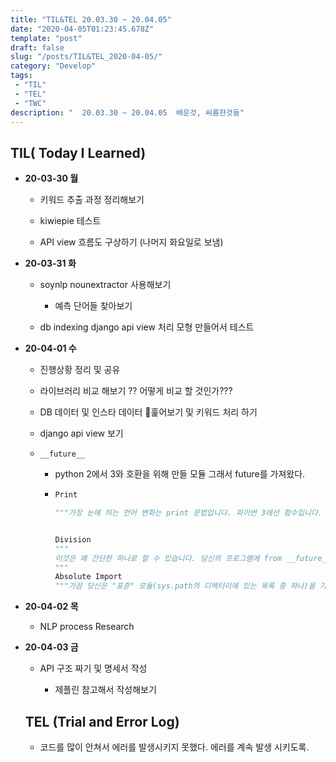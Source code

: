 ```yaml
---
title: "TIL&TEL 20.03.30 ~ 20.04.05"
date: "2020-04-05T01:23:45.678Z"
template: "post"
draft: false
slug: "/posts/TIL&TEL_2020-04-05/"
category: "Develop"
tags:
 - "TIL"
 - "TEL"
 - "TWC"
description: "  20.03.30 ~ 20.04.05  배운것, 씨름한것들"
---
```


## TIL( Today I Learned)

- **20-03-30 월**

  - 키워드 추출 과정 정리해보기 

  - kiwiepie 테스트

  - API view 흐름도 구상하기 (나머지 화요일로 보냄) 

    

- **20-03-31 화**

  - soynlp nounextractor 사용해보기

    - 예측 단어들 찾아보기

  - db indexing django api view 처리 모형 만들어서 테스트

    

- **20-04-01 수**

  - 진행상황 정리 및 공유

  - 라이브러리 비교 해보기 ?? 어떻게 비교 할 것인가???

  - DB 데이터 및 인스타 데이터 훑어보기 및 키워드 처리 하기

  - django api view 보기 

  - `__future__`

    - python 2에서 3와 호환을 위해 만들 모듈 그래서 future를 가져왔다.

    - ```python
      Print 
      
      """가장 눈에 띄는 언어 변화는 print 문법입니다. 파이썬 3에선 함수입니다. 그래서 인자가 괄호안에 있어야 합니다. 파이썬 2에서는 반환과 같이 드러난 구문과 괄호를 사용하지 않아야 합니다. 파이썬의 두 버전에서 발생하는 예가 있으며 간단히 from __future__ import print_function 을 통해 똑같은 코드를 사용할 수 있습니다. """
      
      
      Division 
      """
      이것은 꽤 간단한 하나로 할 수 있습니다. 당신의 프로그램에 from __future__ import division 이 포함된 경우 당신이 파이썬3 인터프리터를 사용 여부에 따라 당신은 파이썬3 스타일의 나누기를 얻을 수 있습니다. 
      """
      Absolute Import 
      """가끔 당신은 "표준" 모듈(sys.path의 디렉터리에 있는 목록 중 하나)을 가져올 수 있으며 당신은 당신의 일부 모듈의 코드를 가져올 수 있습니다. 파이썬2에서 이 모듈의 이름이 같은 경우 당신의 실수로 잘못된 모듈 또는 "그림자" 표준 표준 라이브러리 모듈을 가져올 것입니다. 파이썬3에서는 일반적으로 import 구문은 sys.path를 찾습니다. 패키지를 가지고 있고(같은 패키지 디렉터리) 모듈 b를 원한다면 absolute import 문법(from . import b)을 사용하십시오. 이것으로 당신이 표준 모듈과 동일한 이름을 가진 로컬 모듈을 사용할 수 있습니다. 파이썬 2나 파이썬 3 코드에서 이 동작을 from __future__ import absolute_import 로 사용할 수 있습니다."""
      ```

- **20-04-02 목**

  - NLP process Research

    

- **20-04-03 금**

  - API 구조 짜기 및 명세서 작성

    - 제플린 참고해서 작성해보기

    

  ## TEL (Trial and Error Log)

  - 코드를 많이 안쳐서 에러를 발생시키지 못했다. 에러를 계속 발생 시키도록.
